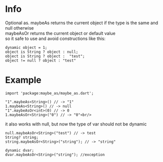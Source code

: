 # Info

Optional as. 
maybeAs returns the current object if the type is the same and null otherwise <br />
maybeAsOr returns the current object or default value <br />
so it safe to use and avoid constructions like this: 
```
dynamic object = 1; 
object is String ? object : null; 
object is String ? object :  "test"; 
object != null ? object : "test" 
```

# Example
```
import 'package:maybe_as/maybe_as.dart';

"1".maybeAs<String>() // -> "1"
1.maybeAs<String>() // -> null
"1".maybeAsOr<int>(0) // -> 0
1.maybeAsOr<String>("0") // -> "0"<br/>
```
it also works with null, but now the type of var should not be dynamic<br />
```
null.maybeAsOr<String>("test") // -> test
String? string;
string.maybeAsOr<String>("string"); // -> "string"

dynamic dvar;
dvar.maybeAsOr<String>("string"); //exception
```
